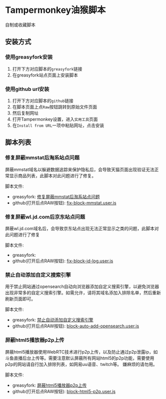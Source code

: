 # Tampermonkey油猴脚本

自制或收藏脚本

## 安装方式

### 使用greasyfork安装

1. 打开下方对应脚本的`greasyfork`链接
2. 在greasyfork站点页面上安装脚本

### 使用github url安装

1. 打开下方对应脚本的`github`链接
2. 在脚本页面上点`Raw`按钮跳转到原始文件页面
3. 然后复制网址
4. 打开Tampermonkey设置，进入`实用工具`页面
5. 在`Install from URL`一项中粘贴网址，点击安装

## 脚本列表

### 修复屏蔽mmstat后淘系站点问题

屏蔽mmstat域名以躲避数据追踪来保护隐私后，会导致天猫页面出现验证无法正常显示商品列表，此脚本对此问题进行了修复。

脚本文件:

- greasyfork: [修复屏蔽mmstat后淘系站点问题](https://greasyfork.org/zh-CN/scripts/417225-%E4%BF%AE%E5%A4%8D%E5%B1%8F%E8%94%BDmmstat%E5%90%8E%E6%B7%98%E7%B3%BB%E7%AB%99%E7%82%B9%E9%97%AE%E9%A2%98)
- github(打开后点RAW按钮): [fix-block-mmstat.user.js](./fix-block-mmstat.user.js)

### 修复屏蔽wl.jd.com后京东站点问题

屏蔽wl.jd.com域名后，会导致京东站点出现无法正常显示之类的问题，此脚本对此问题进行了修复

脚本文件:

- greasyfork: 
- github(打开后点RAW按钮): [fix-block-jd-log.user.js](./fix-block-jd-log.user.js)

### 禁止自动添加自定义搜索引擎

用于禁止网站通过opensearch自动向浏览器添加自定义搜索引擎，以避免浏览器出现非常多的自定义搜索引擎。如需允许，请将其域名添加入排除名单，然后重新刷新页面即可。

脚本文件:

- greasyfork: [禁止自动添加自定义搜索引擎](https://greasyfork.org/zh-CN/scripts/417217-%E7%A6%81%E6%AD%A2%E8%87%AA%E5%8A%A8%E6%B7%BB%E5%8A%A0%E8%87%AA%E5%AE%9A%E4%B9%89%E6%90%9C%E7%B4%A2%E5%BC%95%E6%93%8E)
- github(打开后点RAW按钮): [block-auto-add-opensearch.user.js](./block-auto-add-opensearch.user.js)

### 屏蔽html5播放器p2p上传

屏蔽html5播放器使用WebRTC技术进行p2p上传，以及防止通过p2p泄露ip，如斗鱼直播后台上传等。需要注意默认屏蔽所有网站html5的p2p功能，需要使用p2p的网站请自行加入排除列表，如网易uu语音、twitch等。
嫌麻烦的请勿用。

脚本文件:

- greasyfork: [屏蔽html5播放器p2p上传](https://greasyfork.org/zh-CN/scripts/417216-%E5%B1%8F%E8%94%BDhtml5%E6%92%AD%E6%94%BE%E5%99%A8p2p%E4%B8%8A%E4%BC%A0)
- github(打开后点RAW按钮): [block-html5-p2p.user.js](./block-html5-p2p.user.js)

